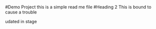 #Demo Project
this is a simple read me file
#Heading 2
This is bound to cause a trouble

udated in stage